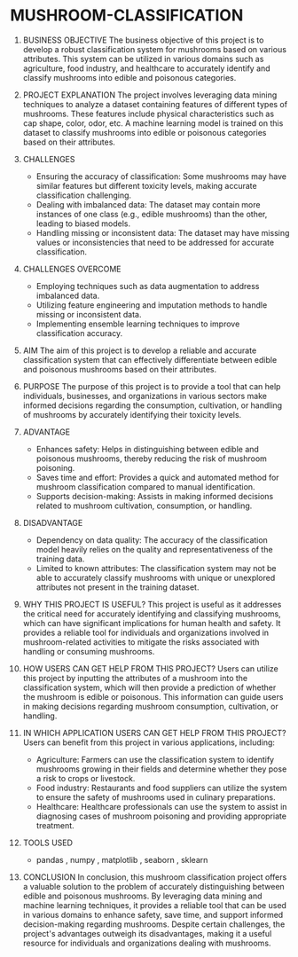 # MUSHROOM-CLASSIFICATION

1. BUSINESS OBJECTIVE
   The business objective of this project is to develop a robust classification system for mushrooms based on various attributes. This system can be utilized in various domains such as agriculture, food industry, and healthcare to accurately identify and classify mushrooms into edible and poisonous categories.

2. PROJECT EXPLANATION
   The project involves leveraging data mining techniques to analyze a dataset containing features of different types of mushrooms. These features include physical characteristics such as cap shape, color, odor, etc. A machine learning model is trained on this dataset to classify mushrooms into edible or poisonous categories based on their attributes.

3. CHALLENGES
   - Ensuring the accuracy of classification: Some mushrooms may have similar features but different toxicity levels, making accurate classification challenging.
   - Dealing with imbalanced data: The dataset may contain more instances of one class (e.g., edible mushrooms) than the other, leading to biased models.
   - Handling missing or inconsistent data: The dataset may have missing values or inconsistencies that need to be addressed for accurate classification.

4. CHALLENGES OVERCOME
   - Employing techniques such as data augmentation to address imbalanced data.
   - Utilizing feature engineering and imputation methods to handle missing or inconsistent data.
   - Implementing ensemble learning techniques to improve classification accuracy.

5. AIM
   The aim of this project is to develop a reliable and accurate classification system that can effectively differentiate between edible and poisonous mushrooms based on their attributes.

6. PURPOSE
   The purpose of this project is to provide a tool that can help individuals, businesses, and organizations in various sectors make informed decisions regarding the consumption, cultivation, or handling of mushrooms by accurately identifying their toxicity levels.

7. ADVANTAGE
   - Enhances safety: Helps in distinguishing between edible and poisonous mushrooms, thereby reducing the risk of mushroom poisoning.
   - Saves time and effort: Provides a quick and automated method for mushroom classification compared to manual identification.
   - Supports decision-making: Assists in making informed decisions related to mushroom cultivation, consumption, or handling.

8. DISADVANTAGE
   - Dependency on data quality: The accuracy of the classification model heavily relies on the quality and representativeness of the training data.
   - Limited to known attributes: The classification system may not be able to accurately classify mushrooms with unique or unexplored attributes not present in the training dataset.

9. WHY THIS PROJECT IS USEFUL?
   This project is useful as it addresses the critical need for accurately identifying and classifying mushrooms, which can have significant implications for human health and safety. It provides a reliable tool for individuals and organizations involved in mushroom-related activities to mitigate the risks associated with handling or consuming mushrooms.

10. HOW USERS CAN GET HELP FROM THIS PROJECT?
    Users can utilize this project by inputting the attributes of a mushroom into the classification system, which will then provide a prediction of whether the mushroom is edible or poisonous. This information can guide users in making decisions regarding mushroom consumption, cultivation, or handling.

11. IN WHICH APPLICATION USERS CAN GET HELP FROM THIS PROJECT?
    Users can benefit from this project in various applications, including:
    - Agriculture: Farmers can use the classification system to identify mushrooms growing in their fields and determine whether they pose a risk to crops or livestock.
    - Food industry: Restaurants and food suppliers can utilize the system to ensure the safety of mushrooms used in culinary preparations.
    - Healthcare: Healthcare professionals can use the system to assist in diagnosing cases of mushroom poisoning and providing appropriate treatment.

12. TOOLS USED
    -  pandas , numpy , matplotlib , seaborn  , sklearn 
13. CONCLUSION
    In conclusion, this mushroom classification project offers a valuable solution to the problem of accurately distinguishing between edible and poisonous mushrooms. By leveraging data mining and machine learning techniques, it provides a reliable tool that can be used in various domains to enhance safety, save time, and support informed decision-making regarding mushrooms. Despite certain challenges, the project's advantages outweigh its disadvantages, making it a useful resource for individuals and organizations dealing with mushrooms.
